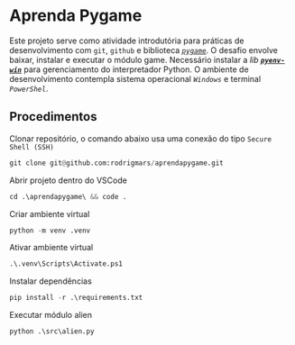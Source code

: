 # Aprenda Pygame
Este projeto serve como atividade introdutória para práticas de desenvolvimento
com `git`, `github` e biblioteca [*`pygame`*](https://github.com/pygame/pygame).
O desafio envolve baixar, instalar e executar o módulo game. Necessário instalar a *lib* [***`pyenv-win`***](https://github.com/pyenv-win/pyenv-win) para gerenciamento do interpretador Python. O ambiente de desenvolvimento contempla sistema operacional *`Windows`* e terminal *`PowerShel`*.

## Procedimentos
Clonar repositório, o comando abaixo usa uma conexão do tipo `Secure Shell (SSH)`

```python
git clone git@github.com:rodrigmars/aprendapygame.git
```

Abrir projeto dentro do VSCode
```python
cd .\aprendapygame\ && code .
```

Criar ambiente virtual
```python
python -m venv .venv
```

Ativar ambiente virtual
```python
.\.venv\Scripts\Activate.ps1
```

Instalar dependências
```python
pip install -r .\requirements.txt
```

Executar módulo alien
```python
python .\src\alien.py
```

